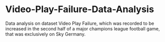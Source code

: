 # Video-Play-Failure-Data-Analysis
Data analysis on dataset Video Play Failure, which was recorded to be increased in the second half of a major champions league football game, that was exclusively on Sky Germany.
